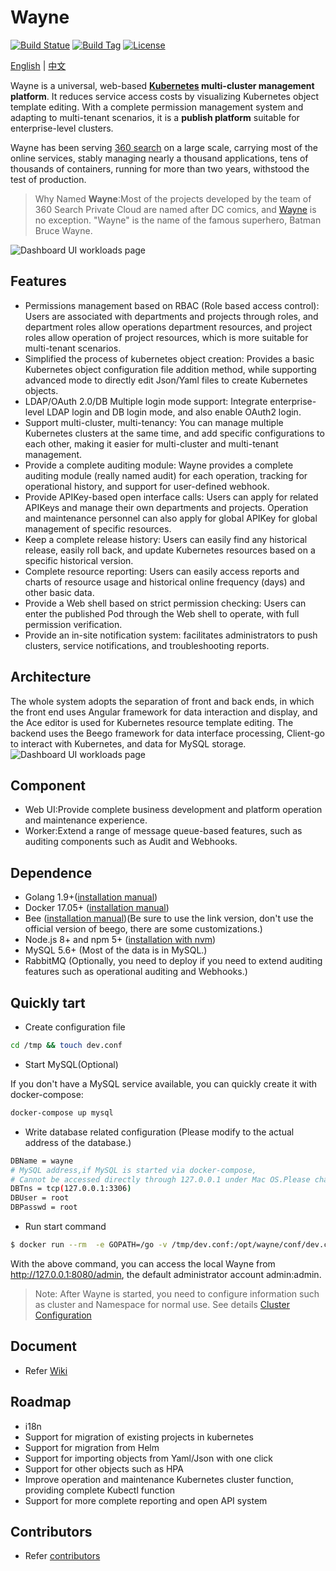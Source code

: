 # Wayne

[![Build Statue](https://travis-ci.org/Qihoo360/wayne.svg?branch=master)](https://travis-ci.org/Qihoo360/wayne)
[![Build Tag](https://img.shields.io/github/tag/Qihoo360/wayne.svg)](https://github.com/Qihoo360/wayne/releases)
[![License](https://img.shields.io/badge/License-Apache%202.0-blue.svg)](https://github.com/Qihoo360/wayne/blob/master/LICENSE)

[English](https://github.com/Qihoo360/wayne/blob/master/README.md) | [中文](https://github.com/Qihoo360/wayne/blob/master/README-CN.md)

Wayne is a universal, web-based **[Kubernetes](https://kubernetes.io) multi-cluster management platform**. It reduces service access costs by visualizing Kubernetes object template editing.
With a complete permission management system and adapting to multi-tenant scenarios, it is a **publish platform** suitable for enterprise-level clusters.

Wayne has been serving [360 search](https://www.so.com/?src=wayne) on a large scale, carrying most of the online services, stably managing nearly a thousand applications, tens of thousands of containers, running for more than two years, withstood the test of production.

> Why Named **Wayne**:Most of the projects developed by the team of 360 ​​Search Private Cloud are named after DC comics, and [Wayne](https://en.wikipedia.org/wiki/Batman#Bruce_Wayne) is no exception. "Wayne" is the name of the famous superhero, Batman Bruce Wayne.

![Dashboard UI workloads page](https://raw.githubusercontent.com/wiki/Qihoo360/wayne/image/dashboard-ui.png)

## Features

- Permissions management based on RBAC (Role based access control): Users are associated with departments and projects through roles, and department roles allow operations department resources, and project roles allow operation of project resources, which is more suitable for multi-tenant scenarios.
- Simplified the process of kubernetes object creation: Provides a basic Kubernetes object configuration file addition method, while supporting advanced mode to directly edit Json/Yaml files to create Kubernetes objects.
- LDAP/OAuth 2.0/DB Multiple login mode support: Integrate enterprise-level LDAP login and DB login mode, and also enable OAuth2 login.
- Support multi-cluster, multi-tenancy: You can manage multiple Kubernetes clusters at the same time, and add specific configurations to each other, making it easier for multi-cluster and multi-tenant management.
- Provide a complete auditing module: Wayne provides a complete auditing module (really named audit) for each operation, tracking for operational history, and support for user-defined webhook.
- Provide APIKey-based open interface calls: Users can apply for related APIKeys and manage their own departments and projects. Operation and maintenance personnel can also apply for global APIKey for global management of specific resources.
- Keep a complete release history: Users can easily find any historical release, easily roll back, and update Kubernetes resources based on a specific historical version.
- Complete resource reporting: Users can easily access reports and charts of resource usage and historical online frequency (days) and other basic data.
- Provide a Web shell based on strict permission checking: Users can enter the published Pod through the Web shell to operate, with full permission verification.
- Provide an in-site notification system: facilitates administrators to push clusters, service notifications, and troubleshooting reports.

## Architecture

The whole system adopts the separation of front and back ends, in which the front end uses Angular framework for data interaction and display, and the Ace editor is used for Kubernetes resource template editing. The backend uses the Beego framework for data interface processing, Client-go to interact with Kubernetes, and data for MySQL storage.
![Dashboard UI workloads page](https://raw.githubusercontent.com/wiki/Qihoo360/wayne/image/architecture.png)

## Component

- Web UI:Provide complete business development and platform operation and maintenance experience.
- Worker:Extend a range of message queue-based features, such as auditing components such as Audit and Webhooks.

## Dependence

- Golang 1.9+([installation manual](https://golang.org/dl/))
- Docker 17.05+ ([installation manual](https://docs.docker.com/install))
- Bee  ([installation manual](https://github.com/wilhelmguo/bee))(Be sure to use the link version, don't use the official version of beego, there are some customizations.)
- Node.js 8+ and npm 5+ ([installation with nvm](https://github.com/creationix/nvm#usage))
- MySQL 5.6+  (Most of the data is in MySQL.)
- RabbitMQ (Optionally, you need to deploy if you need to extend auditing features such as operational auditing and Webhooks.)

## Quickly tart

- Create configuration file

```bash
cd /tmp && touch dev.conf
```

- Start MySQL(Optional)

If you don't have a MySQL service available, you can quickly create it with docker-compose:

```bash
docker-compose up mysql
```

- Write database related configuration (Please modify to the actual address of the database.)

```bash
DBName = wayne
# MySQL address,if MySQL is started via docker-compose,
# Cannot be accessed directly through 127.0.0.1 under Mac OS.Please change to actual IP.
DBTns = tcp(127.0.0.1:3306)
DBUser = root
DBPasswd = root
```

- Run start command

```bash
$ docker run --rm  -e GOPATH=/go -v /tmp/dev.conf:/opt/wayne/conf/dev.conf -p 8080:8080 360cloud/wayne /opt/wayne/backend apiserver
```

With the above command, you can access the local Wayne from http://127.0.0.1:8080/admin, the default administrator account admin:admin.

> Note: After Wayne is started, you need to configure information such as cluster and Namespace for normal use. See details [Cluster Configuration](https://github.com/Qihoo360/wayne/wiki/Wayne-admin-cluster)


## Document

- Refer [Wiki](https://github.com/Qihoo360/wayne/wiki)

## Roadmap

- i18n
- Support for migration of existing projects in kubernetes
- Support for migration from Helm
- Support for importing objects from Yaml/Json with one click
- Support for other objects such as HPA
- Improve operation and maintenance Kubernetes cluster function, providing complete Kubectl function
- Support for more complete reporting and open API system

## Contributors

- Refer [contributors](https://github.com/Qihoo360/wayne/wiki/contributors)